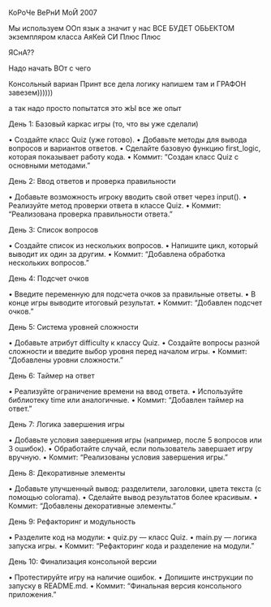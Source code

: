 КоРоЧе ВеРнИ МоЙ 2007

Мы используем ООп язык а значит у нас ВСЕ БУДЕТ ОБЬЕКТОМ экземпляром класса АяКей СИ Плюс Плюс

ЯСнА??

Надо начать ВОт с чего

Консольный вариан Принт все дела
логику напишем там и ГРАФОН завезем))))))

а так надо просто попытатся это жЫ все же опыт 



День 1: Базовый каркас игры (то, что вы уже сделали)

 • Создайте класс Quiz (уже готово).
 • Добавьте методы для вывода вопросов и вариантов ответов.
 • Сделайте базовую функцию first_logic, которая показывает работу кода.
 • Коммит: “Создан класс Quiz с основными методами.”

День 2: Ввод ответов и проверка правильности

 • Добавьте возможность игроку вводить свой ответ через input().
 • Реализуйте метод проверки ответа в классе Quiz.
 • Коммит: “Реализована проверка правильности ответа.”

День 3: Список вопросов

 • Создайте список из нескольких вопросов.
 • Напишите цикл, который выводит их один за другим.
 • Коммит: “Добавлена обработка нескольких вопросов.”

День 4: Подсчет очков

 • Введите переменную для подсчета очков за правильные ответы.
 • В конце игры выводите итоговый результат.
 • Коммит: “Добавлен подсчет очков.”

День 5: Система уровней сложности

 • Добавьте атрибут difficulty к классу Quiz.
 • Создайте вопросы разной сложности и введите выбор уровня перед началом игры.
 • Коммит: “Добавлены уровни сложности.”

День 6: Таймер на ответ

 • Реализуйте ограничение времени на ввод ответа.
 • Используйте библиотеку time или аналогичные.
 • Коммит: “Добавлен таймер на ответ.”

День 7: Логика завершения игры

 • Добавьте условия завершения игры (например, после 5 вопросов или 3 ошибок).
 • Обработайте случай, если пользователь завершает игру вручную.
 • Коммит: “Реализованы условия завершения игры.”

День 8: Декоративные элементы

 • Добавьте улучшенный вывод: разделители, заголовки, цвета текста (с помощью colorama).
 • Сделайте вывод результатов более красивым.
 • Коммит: “Добавлены декоративные элементы.”

День 9: Рефакторинг и модульность

 • Разделите код на модули:
 • quiz.py — класс Quiz.
 • main.py — логика запуска игры.
 • Коммит: “Рефакторинг кода и разделение на модули.”

День 10: Финализация консольной версии

 • Протестируйте игру на наличие ошибок.
 • Допишите инструкции по запуску в README.md.
 • Коммит: “Финальная версия консольного приложения.”